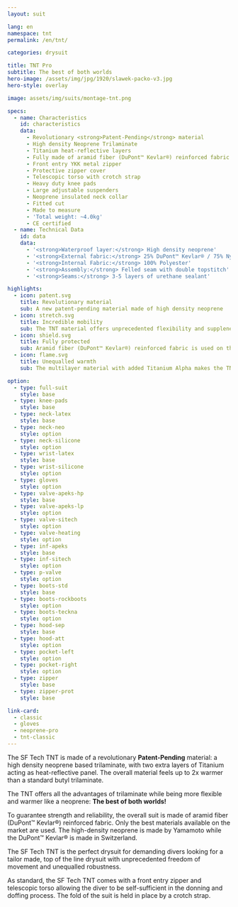 ```yaml
---
layout: suit

lang: en
namespace: tnt
permalink: /en/tnt/

categories: drysuit

title: TNT Pro
subtitle: The best of both worlds
hero-image: /assets/img/jpg/1920/slawek-packo-v3.jpg
hero-style: overlay

image: assets/img/suits/montage-tnt.png

specs:
  - name: Characteristics
    id: characteristics
    data:
      - Revolutionary <strong>Patent-Pending</strong> material
      - High density Neoprene Trilaminate
      - Titanium heat-reflective layers
      - Fully made of aramid fiber (DuPont™ Kevlar®) reinforced fabric
      - Front entry YKK metal zipper
      - Protective zipper cover
      - Telescopic torso with crotch strap
      - Heavy duty knee pads
      - Large adjustable suspenders
      - Neoprene insulated neck collar
      - Fitted cut
      - Made to measure
      - 'Total weight: ~4.0kg'
      - CE certified
  - name: Technical Data
    id: data
    data:
      - '<strong>Waterproof layer:</strong> High density neoprene'
      - '<strong>External fabric:</strong> 25% DuPont™ Kevlar® / 75% Nylon'
      - '<strong>Internal Fabric:</strong> 100% Polyester'
      - '<strong>Assembly:</strong> Felled seam with double topstitch'
      - '<strong>Seams:</strong> 3-5 layers of urethane sealant'

highlights:
  - icon: patent.svg
    title: Revolutionary material
    sub: A new patent-pending material made of high density neoprene
  - icon: stretch.svg
    title: Incredible mobility
    sub: The TNT material offers unprecedented flexibility and suppleness
  - icon: shield.svg
    title: Fully protected
    sub: Aramid fiber (DuPont™ Kevlar®) reinforced fabric is used on the whole suit, making it incredibly resistant
  - icon: flame.svg
    title: Unequalled warmth
    sub: The multilayer material with added Titanium Alpha makes the TNT up to 2x warmer than a conventional trilam

option:
  - type: full-suit
    style: base
  - type: knee-pads
    style: base
  - type: neck-latex
    style: base
  - type: neck-neo
    style: option
  - type: neck-silicone
    style: option
  - type: wrist-latex
    style: base
  - type: wrist-silicone
    style: option
  - type: gloves
    style: option
  - type: valve-apeks-hp
    style: base
  - type: valve-apeks-lp
    style: option
  - type: valve-sitech
    style: option
  - type: valve-heating
    style: option
  - type: inf-apeks
    style: base
  - type: inf-sitech
    style: option
  - type: p-valve
    style: option
  - type: boots-std
    style: base
  - type: boots-rockboots
    style: option
  - type: boots-teckna
    style: option
  - type: hood-sep
    style: base
  - type: hood-att
    style: option
  - type: pocket-left
    style: option
  - type: pocket-right
    style: option
  - type: zipper
    style: base
  - type: zipper-prot
    style: base

link-card:
  - classic
  - gloves
  - neoprene-pro
  - tnt-classic
---
```


The SF Tech TNT is made of a revolutionary <strong>Patent-Pending</strong> material: a high density neoprene based trilaminate, with two extra layers of Titanium acting as heat-reflective panel. The overall material feels up to 2x warmer than a standard butyl trilaminate.

The TNT offers all the advantages of trilaminate while being more flexible and warmer like a neoprene: <strong>The best of both worlds!</strong>

To guarantee strength and reliability, the overall suit is made of aramid fiber (DuPont™ Kevlar®) reinforced fabric. Only the best materials available on the market are used. The high-density neoprene is made by Yamamoto while the DuPont™ Kevlar® is made in Switzerland.

The SF Tech TNT is the perfect drysuit for demanding divers looking for a tailor made, top of the line drysuit with unprecedented freedom of movement and unequalled robustness.

As standard, the SF Tech TNT comes with a front entry zipper and telescopic torso allowing the diver to be self-sufficient in the donning and doffing process. The fold of the suit is held in place by a crotch strap.

